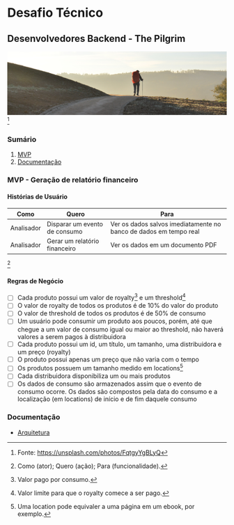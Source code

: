 # Desafio Técnico

## Desenvolvedores Backend - The Pilgrim

![](./docs/images/jorge-luis-ojeda-flota-FqtgyYgBLyQ-unsplash.jpg) [^1]

### Sumário

1. [MVP](#MVP---Geração-de-relatório-financeiro)
1. [Documentação](#Documentação)

### MVP - Geração de relatório financeiro

#### Histórias de Usuário

| Como       | Quero                         | Para                                                              |
| ---------- | ----------------------------- | ----------------------------------------------------------------- |
| Analisador | Disparar um evento de consumo | Ver os dados salvos imediatamente no banco de dados em tempo real |
| Analisador | Gerar um relatório financeiro | Ver os dados em um documento PDF                                  |

[^2]

#### Regras de Negócio

- [ ] Cada produto possui um valor de royalty[^3] e um threshold[^4]
- [ ] O valor de royalty de todos os produtos é de 10% do valor do produto
- [ ] O valor de threshold de todos os produtos é de 50% de consumo
- [ ] Um usuário pode consumir um produto aos poucos, porém, até que chegue a um valor de consumo igual ou maior ao threshold, não haverá valores a serem pagos à distribuidora
- [ ] Cada produto possui um id, um título, um tamanho, uma distribuidora e um preço (royalty)
- [ ] O produto possui apenas um preço que não varia com o tempo
- [ ] Os produtos possuem um tamanho medido em locations[^5]
- [ ] Cada distribuidora disponibiliza um ou mais produtos
- [ ] Os dados de consumo são armazenados assim que o evento de consumo ocorre. Os dados são compostos pela data do consumo e a localização (em locations) de início e de fim daquele consumo

### Documentação

- [Arquitetura](./docs/c4model.md)

[^1]: Fonte: https://unsplash.com/photos/FqtgyYgBLyQ
[^2]: Como (ator); Quero (ação); Para (funcionalidade).
[^3]: Valor pago por consumo.
[^4]: Valor limite para que o royalty comece a ser pago.
[^5]: Uma location pode equivaler a uma página em um ebook, por exemplo.
